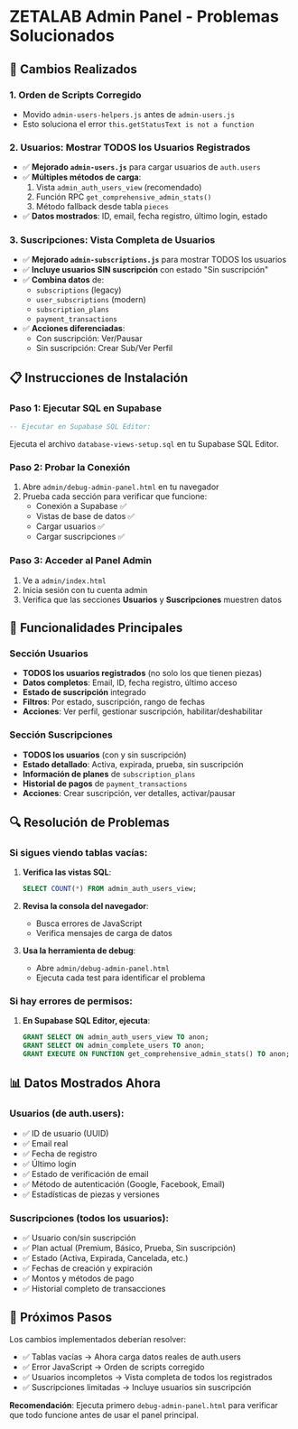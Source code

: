 # ZETALAB Admin Panel - Problemas Solucionados

## 🔧 Cambios Realizados

### 1. **Orden de Scripts Corregido**
- Movido `admin-users-helpers.js` antes de `admin-users.js` 
- Esto soluciona el error `this.getStatusText is not a function`

### 2. **Usuarios: Mostrar TODOS los Usuarios Registrados**
- ✅ **Mejorado `admin-users.js`** para cargar usuarios de `auth.users`
- ✅ **Múltiples métodos de carga**:
  1. Vista `admin_auth_users_view` (recomendado)
  2. Función RPC `get_comprehensive_admin_stats()` 
  3. Método fallback desde tabla `pieces`
- ✅ **Datos mostrados**: ID, email, fecha registro, último login, estado

### 3. **Suscripciones: Vista Completa de Usuarios**
- ✅ **Mejorado `admin-subscriptions.js`** para mostrar TODOS los usuarios
- ✅ **Incluye usuarios SIN suscripción** con estado "Sin suscripción"
- ✅ **Combina datos** de:
  - `subscriptions` (legacy)
  - `user_subscriptions` (modern)
  - `subscription_plans` 
  - `payment_transactions`
- ✅ **Acciones diferenciadas**:
  - Con suscripción: Ver/Pausar
  - Sin suscripción: Crear Sub/Ver Perfil

## 📋 Instrucciones de Instalación

### Paso 1: Ejecutar SQL en Supabase
```sql
-- Ejecutar en Supabase SQL Editor:
```
Ejecuta el archivo `database-views-setup.sql` en tu Supabase SQL Editor.

### Paso 2: Probar la Conexión
1. Abre `admin/debug-admin-panel.html` en tu navegador
2. Prueba cada sección para verificar que funcione:
   - Conexión a Supabase ✅
   - Vistas de base de datos ✅ 
   - Cargar usuarios ✅
   - Cargar suscripciones ✅

### Paso 3: Acceder al Panel Admin
1. Ve a `admin/index.html`
2. Inicia sesión con tu cuenta admin
3. Verifica que las secciones **Usuarios** y **Suscripciones** muestren datos

## 🎯 Funcionalidades Principales

### Sección Usuarios
- **TODOS los usuarios registrados** (no solo los que tienen piezas)
- **Datos completos**: Email, ID, fecha registro, último acceso
- **Estado de suscripción** integrado
- **Filtros**: Por estado, suscripción, rango de fechas
- **Acciones**: Ver perfil, gestionar suscripción, habilitar/deshabilitar

### Sección Suscripciones  
- **TODOS los usuarios** (con y sin suscripción)
- **Estado detallado**: Activa, expirada, prueba, sin suscripción
- **Información de planes** de `subscription_plans`
- **Historial de pagos** de `payment_transactions`
- **Acciones**: Crear suscripción, ver detalles, activar/pausar

## 🔍 Resolución de Problemas

### Si sigues viendo tablas vacías:

1. **Verifica las vistas SQL**:
   ```sql
   SELECT COUNT(*) FROM admin_auth_users_view;
   ```

2. **Revisa la consola del navegador**:
   - Busca errores de JavaScript
   - Verifica mensajes de carga de datos

3. **Usa la herramienta de debug**:
   - Abre `admin/debug-admin-panel.html`
   - Ejecuta cada test para identificar el problema

### Si hay errores de permisos:

1. **En Supabase SQL Editor, ejecuta**:
   ```sql
   GRANT SELECT ON admin_auth_users_view TO anon;
   GRANT SELECT ON admin_complete_users TO anon;
   GRANT EXECUTE ON FUNCTION get_comprehensive_admin_stats() TO anon;
   ```

## 📊 Datos Mostrados Ahora

### Usuarios (de auth.users):
- ✅ ID de usuario (UUID)
- ✅ Email real 
- ✅ Fecha de registro
- ✅ Último login
- ✅ Estado de verificación de email
- ✅ Método de autenticación (Google, Facebook, Email)
- ✅ Estadísticas de piezas y versiones

### Suscripciones (todos los usuarios):
- ✅ Usuario con/sin suscripción
- ✅ Plan actual (Premium, Básico, Prueba, Sin suscripción)
- ✅ Estado (Activa, Expirada, Cancelada, etc.)
- ✅ Fechas de creación y expiración
- ✅ Montos y métodos de pago
- ✅ Historial completo de transacciones

## 🚀 Próximos Pasos

Los cambios implementados deberían resolver:
- ✅ Tablas vacías → Ahora carga datos reales de auth.users
- ✅ Error JavaScript → Orden de scripts corregido
- ✅ Usuarios incompletos → Vista completa de todos los registrados
- ✅ Suscripciones limitadas → Incluye usuarios sin suscripción

**Recomendación**: Ejecuta primero `debug-admin-panel.html` para verificar que todo funcione antes de usar el panel principal.